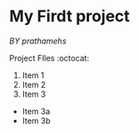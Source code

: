 # My Firdt project 
*BY prathamehs*

Project FIles :octocat:
1. Item 1
2. Item 2
3. Item 3
 * Item 3a
 * Item 3b

